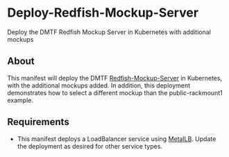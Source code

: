 # Deploy-Redfish-Mockup-Server
Deploy the DMTF Redfish Mockup Server in Kubernetes with additional mockups

## About

This manifest will deploy the DMTF [Redfish-Mockup-Server](https://github.com/DMTF/Redfish-Mockup-Server "https://github.com/DMTF/Redfish-Mockup-Server") in Kubernetes, with the additional mockups added.  In addition, this deployment demonstrates how to select a different mockup than the public-rackmount1 example.

## Requirements

* This manifest deploys a LoadBalancer service using [MetalLB](https://metallb.org/ "https://metallb.org/").  Update the deployment as desired for other service types.

